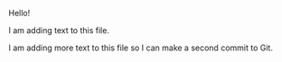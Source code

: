 Hello!

I am adding text to this file.

I am adding more text to this file so I can make a second commit to Git.
